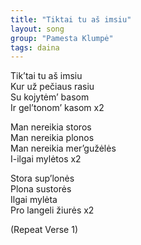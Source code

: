 ```yaml
---
title: "Tiktai tu aš imsiu"
layout: song
group: "Pamesta Klumpė"
tags: daina
---
```


Tik’tai tu aš imsiu  
Kur už pečiaus rasiu  
Su kojytėm’ basom  
Ir gel’tonom’ kasom x2  

Man nereikia storos  
Man nereikia plonos  
Man nereikia mer’gužėlės  
I-ilgai mylėtos x2  

Stora sup’lonės  
Plona sustorės  
Ilgai mylėta  
Pro langeli žiurės x2  

(Repeat Verse 1)
